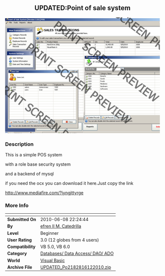 ﻿<div align="center">

## UPDATED:Point of sale system

<img src="PIC20105252158202998.jpg">
</div>

### Description

This is a simple POS system

with a role base security system

and a backend of mysql

if you need the ocx you can download it here.Just copy the link

http://www.mediafire.com/?jyngjttyrge
 
### More Info
 


<span>             |<span>
---                |---
**Submitted On**   |2010-06-08 22:24:44
**By**             |[efren II M\. Catedrilla](https://github.com/Planet-Source-Code/PSCIndex/blob/master/ByAuthor/efren-ii-m-catedrilla.md)
**Level**          |Beginner
**User Rating**    |3.0 (12 globes from 4 users)
**Compatibility**  |VB 5\.0, VB 6\.0
**Category**       |[Databases/ Data Access/ DAO/ ADO](https://github.com/Planet-Source-Code/PSCIndex/blob/master/ByCategory/databases-data-access-dao-ado__1-6.md)
**World**          |[Visual Basic](https://github.com/Planet-Source-Code/PSCIndex/blob/master/ByWorld/visual-basic.md)
**Archive File**   |[UPDATED\_Po2182816122010\.zip](https://github.com/Planet-Source-Code/efren-ii-m-catedrilla-updated-point-of-sale-system__1-73179/archive/master.zip)








